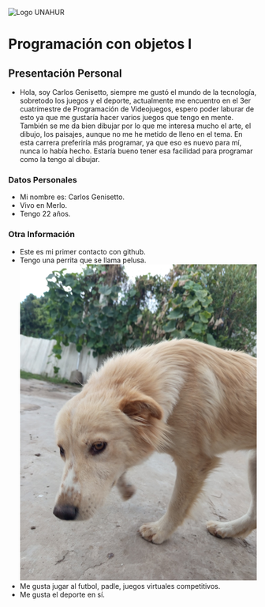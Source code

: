 ![Logo UNAHUR](./UNAHUR.png)

# Programación con objetos I

## Presentación Personal
- Hola, soy Carlos Genisetto, siempre me gustó el mundo de la tecnología, sobretodo los juegos y el deporte, actualmente me encuentro en el 3er cuatrimestre de Programación de Videojuegos, espero poder laburar de esto ya que me gustaría hacer varios juegos que tengo en mente. También se me da bien dibujar por lo que me interesa mucho el arte, el dibujo, los paisajes, aunque no me he metido de lleno en el tema. En esta carrera preferiría más programar, ya que eso es nuevo para mí, nunca lo había hecho. Estaría bueno tener esa facilidad para programar como la tengo al dibujar.

### Datos Personales
- Mi nombre es: Carlos Genisetto.
- Vivo en Merlo.
- Tengo 22 años.


### Otra Información
- Este es mi primer contacto con github.
- Tengo una perrita que se llama pelusa.
![Pelusa](./Pelu.jpg)
- Me gusta jugar al futbol, padle, juegos virtuales competitivos.
- Me gusta el deporte en sí.
